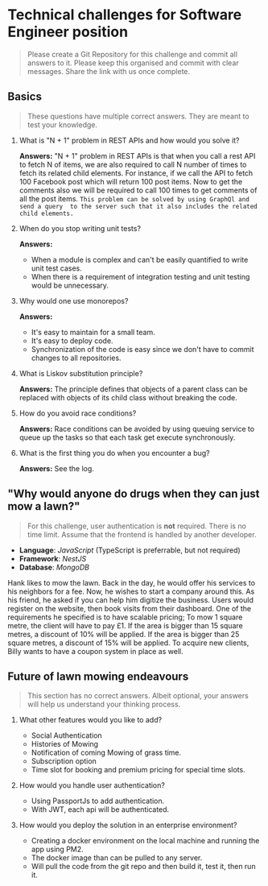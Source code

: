 # Technical challenges for Software Engineer position

> Please create a Git Repository for this challenge and commit all answers to it. Please keep this organised and commit with clear messages. Share the link with us once complete.

## Basics

> These questions have multiple correct answers. They are meant to test your knowledge.

1. What is "N + 1" problem in REST APIs and how would you solve it?

    **Answers:** "N + 1" problem in REST APIs is that when you call a rest API to fetch N of items,
    we are also required to call N number of times to fetch its related child elements.
    For instance, if we call the API to fetch 100 Facebook post which will return 100 post items.
    Now to get the comments also we will be required
    to call 100 times to get comments of all the post items.
    `This problem can be solved by using GraphQl and send a query 
    to the server such that it also includes the related child elements.`
    
2. When do you stop writing unit tests?
    
    **Answers:**
    - When a module is complex and can't be easily quantified to write unit test cases.
    - When there is a requirement of integration testing and unit testing would be unnecessary.
3. Why would one use monorepos?
    
    **Answers:** 
    - It's easy to maintain for a small team.
    - It's easy to deploy code.
    - Synchronization of the code is easy since we don't have to commit changes to all repositories.
4. What is Liskov substitution principle?

    **Answers:**  The principle defines that objects of a parent class can be replaced
     with objects of its child class without breaking the code.
5. How do you avoid race conditions?

    **Answers:** Race conditions can be avoided by using queuing service to queue 
    up the tasks so that each task get execute synchronously.
 
6. What is the first thing you do when you encounter a bug?
    
    **Answers:** See the log.

## "Why would anyone do drugs when they can just mow a lawn?"

> For this challenge, user authentication is **not** required. There is no time limit. Assume that the frontend is handled by another developer.

- **Language**: _JavaScript_ (TypeScript is preferrable, but not required)
- **Framework**: _NestJS_
- **Database**: _MongoDB_

Hank likes to mow the lawn. Back in the day, he would offer his services to his neighbors for a fee. Now, he wishes to start a company around this.
As his friend, he asked if you can help him digitize the business. Users would register on the website, then book visits from their dashboard. 
One of the requirements he specified is to have scalable pricing; 
To mow 1 square metre, the client will have to pay £1. 
If the area is bigger than 15 square metres, a discount of 10% will be applied. 
If the area is bigger than 25 square metres, a discount of 15% will be applied. 
To acquire new clients, Billy wants to have a coupon system in place as well.

## Future of lawn mowing endeavours

> This section has no correct answers. Albeit optional, your answers will help us understand your thinking process.

1. What other features would you like to add?
    
    - Social Authentication
    - Histories of Mowing
    - Notification of coming Mowing of grass time.
    - Subscription option 
    - Time slot for booking and premium pricing for special time slots.
    
2. How would you handle user authentication?
    
    - Using PassportJs to add authentication.
    - With JWT, each api will be authenticated. 
    
3. How would you deploy the solution in an enterprise environment?

    - Creating a docker environment on the local machine and running the app using PM2.
    - The docker image than can be pulled to any server.
    - Will pull the code from the git repo and then build it, test it, then run it.
    
